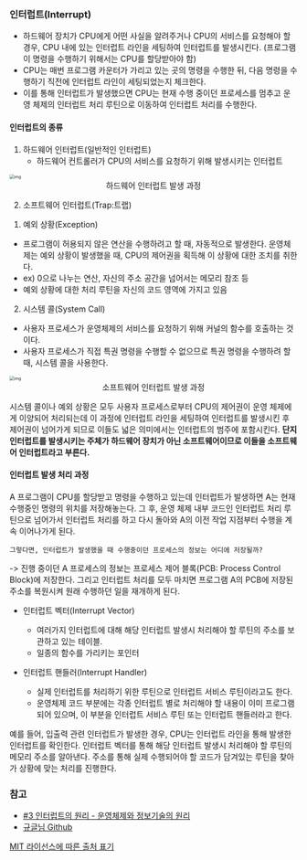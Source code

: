 ### 인터럽트(Interrupt)

- 하드웨어 장치가 CPU에게 어떤 사실을 알려주거나 CPU의 서비스를 요청해야 할 경우, CPU 내에 있는 인터럽트 라인을 세팅하여 인터럽트를 발생시킨다. (프로그램이 명령을 수행하기 위해서는 CPU를 할당받아야 함)
- CPU는 매번 프로그램 카운터가 가리고 있는 곳의 명령을 수행한 뒤, 다음 명령을 수행하기 직전에 인터럽트 라인이 세팅되었는지 체크한다.
- 이를 통해 인터럽트가 발생했으면 CPU는 현재 수행 중이던 프로세스를 멈추고 운영 체제의 인터럽트 처리 루틴으로 이동하여 인터럽트 처리를 수행한다. 



#### 인터럽트의 종류

1. 하드웨어 인터럽트(일반적인 인터럽트)
   - 하드웨어 컨트롤러가 CPU의 서비스를 요청하기 위해 발생시키는 인터럽트

<img src="https://k.kakaocdn.net/dn/bwovTQ/btqvBp24GS1/AxuTAkEaZaQwobodqeEfQk/img.png" alt="img" style="zoom:50%;" />

<center>하드웨어 인터럽트 발생 과정</center>

2. 소프트웨어 인터럽트(Trap:트랩)

1) 예외 상황(Exception) 

- 프로그램이 허용되지 않은 연산을 수행하려고 할 때, 자동적으로 발생한다. 운영체제는 예외 상황이 발생했을 때, CPU의 제어권을 획득해 이 상황에 대한 조치를 취한다.
- ex) 0으로 나누는 연산, 자신의 주소 공간을 넘어서는 메모리 참조 등
- 예외 상황에 대한 처리 루틴을 자신의 코드 영역에 가지고 있음

2) 시스템 콜(System Call) 

- 사용자 프로세스가 운영체제의 서비스를 요청하기 위해 커널의 함수를 호출하는 것이다. 
- 사용자 프로세스가 직접 특권 명령을 수행할 수 없으므로 특권 명령을 수행하려 할 때, 시스템 콜을 사용한다. 

<img src="https://k.kakaocdn.net/dn/QnqLh/btqvABC7Ea2/sflPVirxNdWXOiQkc8CQz1/img.png" alt="img" style="zoom:50%;" />

<center>소프트웨어 인터럽트 발생 과정</center>

시스템 콜이나 예외 상황은 모두 사용자 프로세스로부터 CPU의 제어권이 운영 체제에게 이양되어 처리되는데 이 과정에 인터럽트 라인을 세팅하여 인터럽트를 발생시킨 후 제어권이 넘어가게 되므로 이들도 넓은 의미에서는 인터럽트의 범주에 포함시킨다. **단지 인터럽트를 발생시키는 주체가 하드웨어 장치가 아닌 소프트웨어이므로 이들을 소프트웨어 인터럽트라고 부른다.**





#### 인터럽트 발생 처리 과정

A 프로그램이 CPU를 할당받고 명령을 수행하고 있는데 인터럽트가 발생하면 A는 현재 수행중인 명령의 위치를 저장해놓는다. 그 후, 운영 체제 내부 코드인 인터럽트 처리 루틴으로 넘어가서 인터럽트 처리를 하고 다시 돌아와 A의 이전 작업 지점부터 수행을 계속 이어나가게 된다.



`그렇다면, 인터럽트가 발생했을 때 수행중이던 프로세스의 정보는 어디에 저장될까?`

-> 진행 중이던 A 프로세스의 정보는 프로세스 제어 블록(PCB: Process Control Block)에 저장한다. 그리고 인터럽트 처리를 모두 마치면 프로그램 A의 PCB에 저장된 주소를 복원시켜 원래 수행하던 일을 재개하게 된다. 



- 인터럽트 벡터(Interrupt Vector)
  - 여러가지 인터럽트에 대해 해당 인터럽트 발생시 처리해야 할 루틴의 주소를 보관하고 있는 테이블.
  - 일종의 함수를 가리키는 포인터

- 인터럽트 핸들러(Interrupt Handler)
  - 실제 인터럽트를 처리하기 위한 루틴으로 인터럽트 서비스 루틴이라고도 한다.
  - 운영체제 코드 부분에는 각종 인터럽트 별로 처리해야 할 내용이 이미 프로그램되어 있으며, 이 부분을 인터럽트 서비스 루틴 또는 인터럽트 핸들러라고 한다.

예를 들어, 입출력 관련 인터럽트가 발생한 경우, CPU는 인터럽트 라인을 통해 발생한 인터럽트를 확인한다. 인터럽트 벡터를 통해 해당 인터럽트 발생시 처리해야 할 루틴의 메모리 주소를 알아낸다. 주소를 통해 실제 수행되어야 할 코드가 담겨있는 루틴을 찾아가 상황에 맞는 처리를 진행한다.



### 참고

- [#3 인터럽트의 원리 - 운영체제와 정보기술의 원리](https://real-dongsoo7.tistory.com/m/93?category=784608)
- [규글님 Github](https://github.com/gyoogle/tech-interview-for-developer/blob/master/Computer%20Science/Operation%20System/Interrupt.md)

[MIT 라이선스에 따른 출처 표기](https://github.com/WooVictory/Ready-For-Tech-Interview)